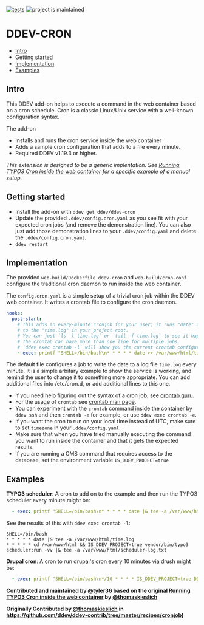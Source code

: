 [![tests](https://github.com/ddev/ddev-cron/actions/workflows/tests.yml/badge.svg)](https://github.com/ddev/ddev-cron/actions/workflows/tests.yml) ![project is maintained](https://img.shields.io/maintenance/yes/2024.svg)

# DDEV-CRON <!-- omit in toc -->

- [Intro](#intro)
- [Getting started](#getting-started)
- [Implementation](#implementation)
- [Examples](#examples)

## Intro

This DDEV add-on helps to execute a command in the web container based on a cron schedule. Cron is a classic Linux/Unix service with a well-known configuration syntax.

The add-on

- Installs and runs the cron service inside the web container
- Adds a sample cron configuration that adds to a file every minute.
- Required DDEV v1.19.3 or higher.

*This extension is designed to be a generic implentation. See [Running TYPO3 Cron inside the web container](https://github.com/ddev/ddev-contrib/tree/master/recipes/cronjob) for a specific example of a manual setup.*

## Getting started

- Install the add-on with `ddev get ddev/ddev-cron`
- Update the provided `.ddev/config.cron.yaml` as you see fit with your expected cron jobs (and remove the demonstration line). You can also just add those demonstration lines to your `.ddev/config.yaml` and delete the `.ddev/config.cron.yaml`.
- `ddev restart`

## Implementation

The provided `web-build/Dockerfile.ddev-cron` and `web-build/cron.conf` configure the traditional cron daemon to run inside the web container.

The `config.cron.yaml` is a simple setup of a trivial cron job within the DDEV web container. It writes a crontab file to configure the cron daemon.

```yaml
hooks:
  post-start:
    # This adds an every-minute cronjob for your user; it runs "date" and appends that
    # to the "time.log" in your project root.
    # You can just `ls -l time.log` or `tail -f time.log` to see it happening.
    # The crontab can have more than one line for multiple jobs.
    # `ddev exec crontab -l` will show you the current crontab configuration
    - exec: printf "SHELL=/bin/bash\n* * * * * date >> /var/www/html/time.log\n" | crontab
```

The default file configures a job to write the date to a log file `time.log` every minute.
It is a simple arbitary example to show the service is working, and remind the user to change it to something more appropriate. You can add additional files into /etc/cron.d, or add additional lines to this one.

- If you need help figuring out the syntax of a cron job, see [crontab guru](https://crontab.guru/).
- For the usage of `crontab` see [crontab man page](https://manpages.debian.org/buster/cron/crontab.1.en.html).
- You can experiment with the `crontab` command inside the container by `ddev ssh` and then `crontab -e` for example, or use `ddev exec crontab -e`.
- If you want the cron to run on your local time instead of UTC, make sure to set `timezone` in your `.ddev/config.yaml`.
- Make sure that when you have tried manually executing the command you want to run inside the container and that it gets the expected results.
- If you are running a CMS command that requires access to the database, set the environment variable `IS_DDEV_PROJECT=true`

## Examples

**TYPO3 scheduler**: A cron to add on to the example and then run the TYPO3 scheduler every minute might be:

```yaml
  - exec: printf "SHELL=/bin/bash\n* * * * * date |& tee -a /var/www/html/time.log\n* * * * * IS_DDEV_PROJECT=true /var/www/html/vendor/bin/typo3 scheduler:run -vv |& tee -a /var/www/html/scheduler-log.txt\n" | crontab

```

See the results of this with `ddev exec crontab -l`:

```
SHELL=/bin/bash
* * * * * date |& tee -a /var/www/html/time.log
* * * * * cd /var/www/html && IS_DDEV_PROJECT=true vendor/bin/typo3 scheduler:run -vv |& tee -a /var/www/html/scheduler-log.txt
```

**Drupal cron**: A cron to run drupal's cron every 10 minutes via drush might be:

```yaml
  - exec: printf "SHELL=/bin/bash\n*/10 * * * * IS_DDEV_PROJECT=true DDEV_PHP_VERSION=8.0 /var/www/html/vendor/bin/drush cron -v |& tee -a /var/www/html/cron-log.txt\n" | crontab
```

**Contributed and maintained by [@tyler36](https://github.com/tyler36) based on the original [Running TYPO3 Cron inside the web container](https://github.com/ddev/ddev-contrib/tree/master/recipes/cronjob) by [@thomaskieslich](https://github.com/thomaskieslich)**

**Originally Contributed by [@thomaskieslich](https://github.com/thomaskieslich) in <https://github.com/ddev/ddev-contrib/tree/master/recipes/cronjob>)**
